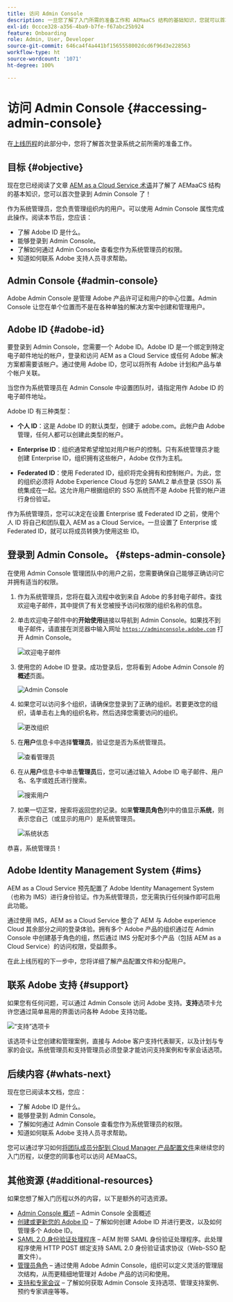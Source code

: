 ```yaml
---
title: 访问 Admin Console
description: 一旦您了解了入门所需的准备工作和 AEMaaCS 结构的基础知识，您就可以首次登录 Admin Console 了。
exl-id: 0ccce328-a356-4ba9-b7fe-f67abc25b924
feature: Onboarding
role: Admin, User, Developer
source-git-commit: 646ca4f4a441bf1565558002dcd6f96d3e228563
workflow-type: ht
source-wordcount: '1071'
ht-degree: 100%

---
```


# 访问 Admin Console {#accessing-admin-console}

在[上线历程](overview.md)的此部分中，您将了解首次登录系统之前所需的准备工作。

## 目标 {#objective}

现在您已经阅读了文章 [AEM as a Cloud Service 术语](terminology.md)并了解了 AEMaaCS 结构的基本知识，您可以首次登录到 Admin Console 了！

作为系统管理员，您负责管理组织内的用户。可以使用 Admin Console 属性完成此操作。阅读本节后，您应该：

* 了解 Adobe ID 是什么。
* 能够登录到 Admin Console。
* 了解如何通过 Admin Console 查看您作为系统管理员的权限。
* 知道如何联系 Adobe 支持人员寻求帮助。

## Admin Console {#admin-console}

Adobe Admin Console 是管理 Adobe 产品许可证和用户的中心位置。Admin Console 让您在单个位置而不是在各种单独的解决方案中创建和管理用户。

## Adobe ID {#adobe-id}

要登录到 Admin Console，您需要一个 Adobe ID。Adobe ID 是一个绑定到特定电子邮件地址的帐户，登录和访问 AEM as a Cloud Service 或任何 Adobe 解决方案都需要该帐户。通过使用 Adobe ID，您可以将所有 Adobe 计划和产品与单个帐户关联。

当您作为系统管理员在 Admin Console 中设置团队时，请指定用作 Adobe ID 的电子邮件地址。

Adobe ID 有三种类型：

* **个人 ID**：这是 Adobe ID 的默认类型，创建于 adobe.com。此帐户由 Adobe 管理，任何人都可以创建此类型的帐户。

* **Enterprise ID**：组织通常希望增加对用户帐户的控制。只有系统管理员才能创建 Enterprise ID，组织拥有这些帐户，Adobe 仅作为主机。

* **Federated ID**：使用 Federated ID，组织将完全拥有和控制帐户。为此，您的组织必须将 Adobe Experience Cloud 与您的 SAML2 单点登录 (SSO) 系统集成在一起。这允许用户根据组织的 SSO 系统而不是 Adobe 托管的帐户进行身份验证。

作为系统管理员，您可以决定在设置 Enterprise 或 Federated ID 之前，使用个人 ID 将自己和团队载入 AEM as a Cloud Service。一旦设置了 Enterprise 或 Federated ID，就可以将成员转换为使用这些 ID。

## 登录到 Admin Console。 {#steps-admin-console}

在使用 Admin Console 管理团队中的用户之前，您需要确保自己能够正确访问它并拥有适当的权限。

1. 作为系统管理员，您将在载入流程中收到来自 Adobe 的多封电子邮件。查找欢迎电子邮件，其中提供了有关您被授予访问权限的组织名称的信息。

1. 单击欢迎电子邮件中的&#x200B;**开始使用**&#x200B;链接以导航到 Admin Console。如果找不到电子邮件，请直接在浏览器中输入网址 [`https://adminconsole.adobe.com`](https://adminconsole.adobe.com) 打开 Admin Console。

   ![欢迎电子邮件](/help/journey-onboarding/assets/get-started-email.png)

1. 使用您的 Adobe ID 登录。成功登录后，您将看到 Adobe Admin Console 的&#x200B;**概述**&#x200B;页面。

   ![Admin Console](/help/journey-onboarding/assets/get-started1.png)

1. 如果您可以访问多个组织，请确保您登录到了正确的组织。若要更改您的组织，请单击右上角的组织名称，然后选择您需要访问的组织。

   ![更改组织](/help/journey-onboarding/assets/admin-console-orgswitch.png)

1. 在&#x200B;**用户**&#x200B;信息卡中选择&#x200B;**管理员**，验证您是否为系统管理员。

   ![查看管理员](/help/journey-onboarding/assets/get-started2.png)

1. 在从&#x200B;**用户**&#x200B;信息卡中单击&#x200B;**管理员**&#x200B;后，您可以通过输入 Adobe ID 电子邮件、用户名、名字或姓氏进行搜索。

   ![搜索用户](/help/journey-onboarding/assets/get-started3.png)

1. 如果一切正常，搜索将返回您的记录。如果&#x200B;**管理员角色**&#x200B;列中的值显示&#x200B;**系统**，则表示您自己（或显示的用户）是系统管理员。

   ![系统状态](/help/journey-onboarding/assets/get-started4.png)

恭喜，系统管理员！

## Adobe Identity Management System {#ims}

AEM as a Cloud Service 预先配置了 Adobe Identity Management System（也称为 IMS）进行身份验证。作为系统管理员，您无需执行任何操作即可启用此功能。

通过使用 IMS，AEM as a Cloud Service 整合了 AEM 与 Adobe experience Cloud 其余部分之间的登录体验。拥有多个 Adobe 产品的组织通过在 Admin Console 中创建基于角色的组，然后通过 IMS 分配对多个产品（包括 AEM as a Cloud Service）的访问权限，受益颇多。

在此上线历程的下一步中，您将详细了解产品配置文件和分配用户。

## 联系 Adobe 支持 {#support}

如果您有任何问题，可以通过 Admin Console 访问 Adobe 支持。**支持**&#x200B;选项卡允许您通过简单易用的界面访问各种 Adobe 支持功能。

![“支持”选项卡](/help/journey-onboarding/assets/support-menu.png)

该选项卡让您创建和管理案例，直接与 Adobe 客户支持代表聊天，以及计划与专家的会议。系统管理员和支持管理员必须登录才能访问支持案例和专家会话选项。

## 后续内容 {#whats-next}

现在您已阅读本文档，您应：

* 了解 Adobe ID 是什么。
* 能够登录到 Admin Console。
* 了解如何通过 Admin Console 查看您作为系统管理员的权限。
* 知道如何联系 Adobe 支持人员寻求帮助。

您可以通过学习如何[将团队成员分配到 Cloud Manager 产品配置文件](assign-profiles-cloud-manager.md)来继续您的入门历程，以便您的同事也可以访问 AEMaaCS。

## 其他资源 {#additional-resources}

如果您想了解入门历程以外的内容，以下是额外的可选资源。

* [Admin Console 概述](https://helpx.adobe.com/cn/enterprise/using/admin-console.html) – Admin Console 全面概述
* [创建或更新您的 Adobe ID](https://helpx.adobe.com/cn/manage-account/using/create-update-adobe-id.html#HowtocreateorupdateyourAdobeID) – 了解如何创建 Adobe ID 并进行更改，以及如何管理多个 Adobe ID。
* [SAML 2.0 身份验证处理程序](https://experienceleague.adobe.com/docs/experience-manager-65/administering/security/saml-2-0-authenticationhandler.html) – AEM 附带 SAML 身份验证处理程序。此处理程序使用 HTTP POST 绑定支持 SAML 2.0 身份验证请求协议（Web-SSO 配置文件）。
* [管理员角色](https://helpx.adobe.com/cn/enterprise/using/admin-roles.ug.html) – 通过使用 Adobe Admin Console，组织可以定义灵活的管理层次结构，从而更精细地管理对 Adobe 产品的访问和使用。
* [支持和专家会议](https://helpx.adobe.com/cn/enterprise/admin-guide.html/enterprise/using/support-for-experience-cloud.ug.html) – 了解如何获取 Admin Console 支持选项、管理支持案例、预约专家讲座等等。
